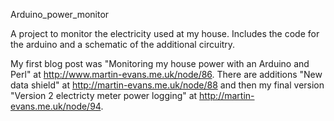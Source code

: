 Arduino_power_monitor

A project to monitor the electricity used at my house. Includes the code for
the arduino and a schematic of the additional circuitry.

My first blog post was "Monitoring my house power with an Arduino and Perl" at http://www.martin-evans.me.uk/node/86. There are additions "New data shield" at http://martin-evans.me.uk/node/88 and then my final version "Version 2 electricty meter power logging" at http://martin-evans.me.uk/node/94.




